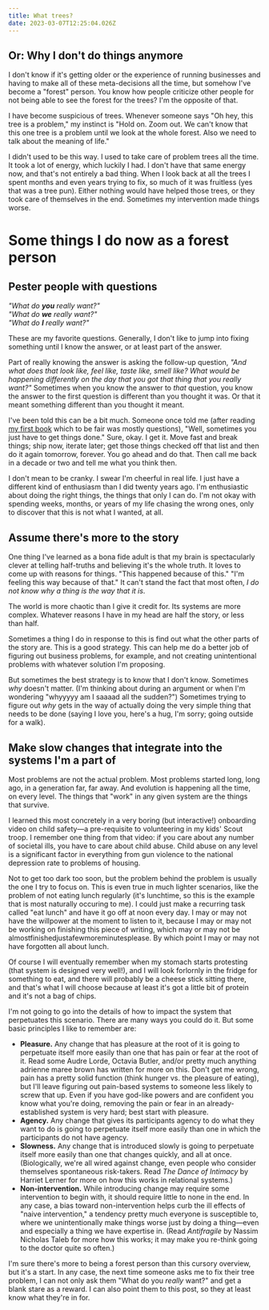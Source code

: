 ```yaml
---
title: What trees?
date: 2023-03-07T12:25:04.026Z
---
```


## Or: Why I don't do things anymore

I don't know if it's getting older or the experience of running businesses and having to make all of these meta-decisions all the time, but somehow I've become a "forest" person. You know how people criticize other people for not being able to see the forest for the trees? I'm the opposite of that.

I have become suspicious of trees. Whenever someone says "Oh hey, this tree is a problem," my instinct is "Hold on. Zoom out. We can't know that this one tree is a problem until we look at the whole forest. Also we need to talk about the meaning of life."

I didn't used to be this way. I used to take care of problem trees all the time. It took a lot of energy, which luckily I had. I don't have that same energy now, and that's not entirely a bad thing. When I look back at all the trees I spent months and even years trying to fix, so much of it was fruitless (yes that was a tree pun). Either nothing would have helped those trees, or they took care of themselves in the end. Sometimes my intervention made things worse.

# Some things I do now as a forest person

## Pester people with questions

*"What do <strong>you</strong> really want?"<br />
"What do <strong>we</strong> really want?"<br />
"What do <strong>I</strong> really want?"*

These are my favorite questions. Generally, I don't like to jump into fixing something until I know the answer, or at least part of the answer.

Part of really knowing the answer is asking the follow-up question, *"And what does that look like, feel like, taste like, smell like? What would be happening differently on the day that you got that thing that you really want?"* Sometimes when you know the answer to *that* question, you know the answer to the first question is different than you thought it was. Or that it meant something different than you thought it meant.

I've been told this can be a bit much. Someone once told me (after reading [my first book](https://gatherthepeople.com) which to be fair was mostly questions), "Well, sometimes you just have to get things done." Sure, okay. I get it. Move fast and break things; ship now, iterate later; get those things checked off that list and then do it again tomorrow, forever. You go ahead and do that. Then call me back in a decade or two and tell me what you think then.

I don't mean to be cranky. I swear I'm cheerful in real life. I just have a different kind of enthusiasm than I did twenty years ago. I'm enthusiastic about doing the right things, the things that only I can do. I'm not okay with spending weeks, months, or years of my life chasing the wrong ones, only to discover that this is not what I wanted, at all.

## Assume there's more to the story

One thing I've learned as a bona fide adult is that my brain is spectacularly clever at telling half-truths and believing it's the whole truth. It loves to come up with reasons for things. "This happened because of this." "I'm feeling this way because of that." It can't stand the fact that most often, *I do not know why a thing is the way that it is*.

The world is more chaotic than I give it credit for. Its systems are more complex. Whatever reasons I have in my head are half the story, or less than half.

Sometimes a thing I do in response to this is find out what the other parts of the story are. This is a good strategy. This can help me do a better job of figuring out business problems, for example, and not creating unintentional problems with whatever solution I'm proposing.

But sometimes the best strategy is to know that I don't know. Sometimes *why* doesn't matter. (I'm thinking about during an argument or when I'm wondering "whyyyyy am I saaaad all the sudden?") Sometimes trying to figure out *why* gets in the way of actually doing the very simple thing that needs to be done (saying I love you, here's a hug, I'm sorry; going outside for a walk).

## Make slow changes that integrate into the systems I'm a part of

Most problems are not the actual problem. Most problems started long, long ago, in a generation far, far away. And evolution is happening all the time, on every level. The things that "work" in any given system are the things that survive.

I learned this most concretely in a very boring (but interactive!) onboarding video on child safety—a pre-requisite to volunteering in my kids' Scout troop. I remember one thing from that video: if you care about any number of societal ills, you have to care about child abuse. Child abuse on any level is a significant factor in everything from gun violence to the national depression rate to problems of housing.

Not to get too dark too soon, but the problem behind the problem is usually the one I try to focus on. This is even true in much lighter scenarios, like the problem of not eating lunch regularly (it's lunchtime, so this is the example that is most naturally occuring to me). I could just make a recurring task called "eat lunch" and have it go off at noon every day. I may or may not have the willpower at the moment to listen to it, because I may or may not be working on finishing this piece of writing, which may or may not be almostfinishedjustafewmoreminutesplease. By which point I may or may not have forgotten all about lunch.

Of course I will eventually remember when my stomach starts protesting (that system is designed very well!), and I will look forlornly in the fridge for something to eat, and there will probably be a cheese stick sitting there, and that's what I will choose because at least it's got a little bit of protein and it's not a bag of chips.

I'm not going to go into the details of how to impact the system that perpetuates this scenario. There are many ways you could do it. But some basic principles I like to remember are:

-   **Pleasure.** Any change that has pleasure at the root of it is going to perpetuate itself more easily than one that has pain or fear at the root of it. Read some Audre Lorde, Octavia Butler, and/or pretty much anything adrienne maree brown has written for more on this. Don't get me wrong, pain has a pretty solid function (think hunger vs. the pleasure of eating), but I'll leave figuring out pain-based systems to someone less likely to screw that up. Even if you have god-like powers and are confident you know what you're doing, removing the pain or fear in an already-established system is very hard; best start with pleasure.
-   **Agency.** Any change that gives its participants agency to do what they want to do is going to perpetuate itself more easily than one in which the participants do not have agency.
-   **Slowness.** Any change that is introduced slowly is going to perpetuate itself more easily than one that changes quickly, and all at once. (Biologically, we're all wired against change, even people who consider themselves spontaneous risk-takers. Read *The Dance of Intimacy* by Harriet Lerner for more on how this works in relational systems.)
-   **Non-intervention.** While introducing change may require some intervention to begin with, it should require little to none in the end. In any case, a bias toward non-intervention helps curb the ill effects of "naive intervention," a tendency pretty much everyone is susceptible to, where we unintentionally make things worse just by doing a thing—even and especially a thing we have expertise in. (Read *Antifragile* by Nassim Nicholas Taleb for more how this works; it may make you re-think going to the doctor quite so often.)

I'm sure there's more to being a forest person than this cursory overview, but it's a start. In any case, the next time someone asks me to fix their tree problem, I can not only ask them "What do you *really* want?" and get a blank stare as a reward. I can also point them to this post, so they at least know what they're in for.